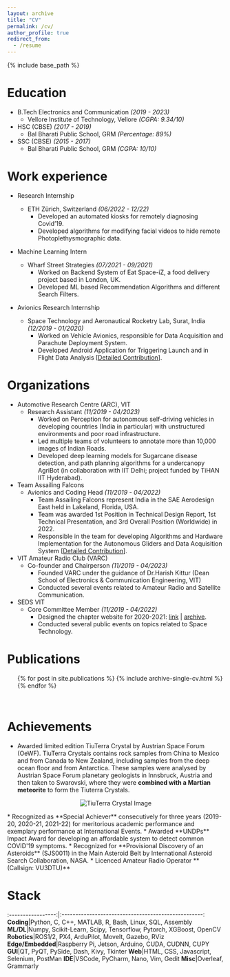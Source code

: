 ```yaml
---
layout: archive
title: "CV"
permalink: /cv/
author_profile: true
redirect_from:
  - /resume
---
```


{% include base_path %}

Education
======
* B.Tech Electronics and Communication *(2019 - 2023)*
  * Vellore Institute of Technology, Vellore *(CGPA: 9.34/10)*
* HSC (CBSE) *(2017 - 2019)*
  * Bal Bharati Public School, GRM *(Percentage: 89%)*
* SSC (CBSE) *(2015 - 2017)*
  * Bal Bharati Public School, GRM *(CGPA: 10/10)*

Work experience
======
* Research Internship
  * ETH Zürich, Switzerland *(06/2022 - 12/22)*
    * Developed an automated kiosks for remotely diagnosing Covid’19.
    * Developed algorithms for modifying facial videos to hide remote Photoplethysmographic data.

* Machine Learning Intern
  * Wharf Street Strategies *(07/2021 - 09/2021)*
    * Worked on Backend System of Eat Space-iZ, a food delivery project based in London, UK.
    * Developed ML based Recommendation Algorithms and different Search Filters.

* Avionics Research Internship
  * Space Technology and Aeronautical Rocketry Lab, Surat, India *(12/2019 - 01/2020)*
    * Worked on Vehicle Avionics, responsible for Data Acquisition and Parachute Deployment System. 
    * Developed Android Application for Triggering Launch and in Flight Data Analysis [[Detailed Contribution](https://sakshambhutani.xyz/portfolio/portfolio-4/)].
  
Organizations
======
* Automotive Research Centre (ARC), VIT
  * Research Assistant *(11/2019 - 04/2023)*
    * Worked on Perception for autonomous self-driving vehicles in developing countries (India in particular) with unstructured environments and poor road infrastructure.
    * Led multiple teams of volunteers to annotate more than 10,000 images of Indian Roads.
    * Developed deep learning models for Sugarcane disease detection, and path planning algorithms for a undercanopy AgriBot (in collaboration with IIT Delhi; project funded by TiHAN IIT Hyderabad).
* Team Assailing Falcons
  * Avionics and Coding Head *(11/2019 - 04/2022)*
    * Team Assailing Falcons represent India in the SAE Aerodesign East held in Lakeland, Florida, USA.
    * Team was awarded 1st Position in Technical Design Report, 1st Technical Presentation, and 3rd Overall Position (Worldwide) in 2022.
    * Responsible in the team for developing Algorithms and Hardware Implementation for the Autonomous Gliders and Data Acquisition System [[Detailed Contribution](https://sakshambhutani.xyz/portfolio/portfolio-1/)].
* VIT Amateur Radio Club (VARC)
  * Co-founder and Chairperson *(11/2019 - 04/2023)*
    * Founded VARC under the guidance of Dr.Harish Kittur (Dean School of Electronics & Communication Engineering, VIT)
    * Conducted several events related to Amateur Radio and Satellite Communication.
* SEDS VIT
  * Core Committee Member *(11/2019 - 04/2022)*
    * Designed the chapter website for 2020-2021: [link](https://sedsvit.in/) \| [archive](https://web.archive.org/web/20210920200652/https://sedsvit.in/).
    * Conducted several public events on topics related to Space Technology.

Publications
======
  <ul>{% for post in site.publications %}
    {% include archive-single-cv.html %}
  {% endfor %}</ul>

<br />

Achievements
======
* Awarded limited edition TiuTerra Crystal by Austrian Space Forum (OeWF). TiuTerra Crystals contains rock samples from China to Mexico and from Canada to New Zealand, including samples from the deep ocean floor and from Antarctica. These samples were analysed by Austrian Space Forum planetary geologists in Innsbruck, Austria and then taken to Swarovski, where they were **combined with a Martian meteorite** to form the Tiuterra Crystals.
<p align="center"> <img src="https://sakshambhutani.xyz/images/TuiTerra-Image.jpeg" alt="TiuTerra Crystal Image" /> </p>
* Recognized as **Special Achiever** consecutively for three years (2019-20, 2020-21, 2021-22) for meritorious academic performance and exemplary performance at International Events.
* Awarded **UNDPs** Impact Award for developing an affordable system to detect common COVID'19 symptoms.
* Recognized for **Provisional Discovery of an Asteroids** (SJS0011) in the Main Asteroid Belt by International Asteroid Search Collaboration, NASA.
* Licenced Amateur Radio Operator **(Callsign: VU3DTU)**

Stack
======

:-----------------:|:---------------------------------------------------:
**Coding**|Python, C, C++, MATLAB, R, Bash, Linux, SQL, Assembly
**ML/DL**|Numpy, Scikit-Learn, Scipy, Tensorflow, Pytorch, XGBoost, OpenCV
**Robotics**|ROS1/2, PX4, ArduPilot, MoveIt, Gazebo, RViz
**Edge/Embedded**|Raspberry Pi, Jetson, Arduino, CUDA, CUDNN, CUPY
**GUI**|QT, PyQT, PySide, Dash, Kivy, Tkinter
**Web**|HTML, CSS, Javascript, Selenium, PostMan
**IDE**|VSCode, PyCharm, Nano, Vim, Gedit
**Misc**|Overleaf, Grammarly

[comment]: <> (Skills)

[comment]: <> (======)

[comment]: <> (* Skill 1)

[comment]: <> (* Skill 2)

[comment]: <> (  * Sub-skill 2.1)

[comment]: <> (  * Sub-skill 2.2)

[comment]: <> (  * Sub-skill 2.3)

[comment]: <> (* Skill 3)
